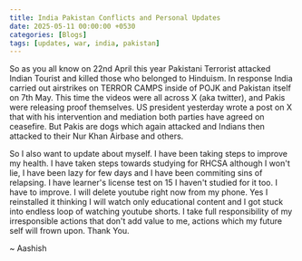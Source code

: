 ```yaml
---
title: India Pakistan Conflicts and Personal Updates
date: 2025-05-11 00:00:00 +0530
categories: [Blogs]
tags: [updates, war, india, pakistan]
---
```

So as you all know on 22nd April this year Pakistani Terrorist attacked Indian Tourist and killed those who belonged to Hinduism. In response India carried out airstrikes on TERROR CAMPS inside of POJK and Pakistan itself on 7th May. This time the videos were all across X (aka twitter), and Pakis were releasing proof themselves. US president yesterday wrote a post on X that with his intervention and mediation both parties have agreed on ceasefire. But Pakis are dogs which again attacked and Indians then attacked to their Nur Khan Airbase and others. 

So I also want to update about myself. I have been taking steps to improve my health. I have taken steps towards studying for RHCSA although I won't lie, I have been lazy for few days and I have been commiting sins of relapsing. I have learner's license test on 15 I haven't studied for it too. I have to improve. I will delete youtube right now from my phone. Yes I reinstalled it thinking I will watch only educational content and I got stuck into endless loop of watching youtube shorts. I take full responsibility of my irresponsible actions that don't add value to me, actions which my future self will frown upon. Thank You.

~ Aashish
